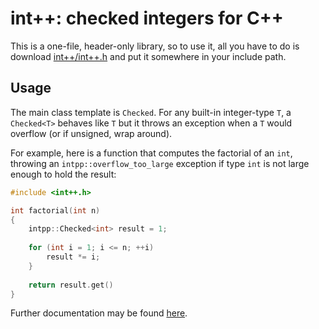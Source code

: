 # int++: checked integers for C++

This is a one-file, header-only library, so to use it, all you have to do is 
download [int++/int++.h][header] and put it somewhere in your include path.

## Usage

The main class template is `Checked`. For any built-in integer-type `T`, a 
`Checked<T>` behaves like `T` but it throws an exception when a `T` would 
overflow (or if unsigned, wrap around).

For example, here is a function that computes the factorial of an `int`, 
throwing an `intpp::overflow_too_large` exception if type `int` is not large 
enough to hold the result:

```cpp
#include <int++.h>

int factorial(int n)
{
    intpp::Checked<int> result = 1;
    
    for (int i = 1; i <= n; ++i)
        result *= i;
    }
    
    return result.get()
}
```

Further documentation may be found [here][docs].

[header]:
    https://github.com/tov/intpp/raw/master/int%2B%2B/int%2B%2B.h

[docs]:
    https://tov.github.io/intpp/
